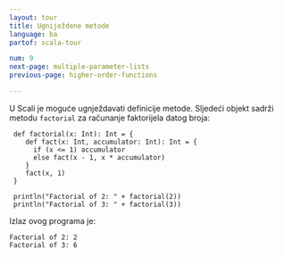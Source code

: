 ```yaml
---
layout: tour
title: Ugniježdene metode
language: ba
partof: scala-tour

num: 9
next-page: multiple-parameter-lists
previous-page: higher-order-functions

---
```


U Scali je moguće ugnježdavati definicije metode.
Sljedeći objekt sadrži metodu `factorial` za računanje faktorijela datog broja:

```tut
 def factorial(x: Int): Int = {
    def fact(x: Int, accumulator: Int): Int = {
      if (x <= 1) accumulator
      else fact(x - 1, x * accumulator)
    }  
    fact(x, 1)
 }

 println("Factorial of 2: " + factorial(2))
 println("Factorial of 3: " + factorial(3))
```

Izlaz ovog programa je:

```
Factorial of 2: 2
Factorial of 3: 6
```

